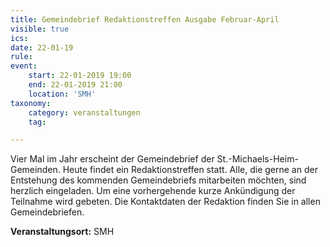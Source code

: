 ```yaml
---
title: Gemeindebrief Redaktionstreffen Ausgabe Februar-April
visible: true
ics: 
date: 22-01-19
rule: 
event:
	start: 22-01-2019 19:00
	end: 22-01-2019 21:00
	location: 'SMH'
taxonomy:
	category: veranstaltungen
	tag: 

---
```

Vier Mal im Jahr erscheint der Gemeindebrief der St.-Michaels-Heim-Gemeinden. Heute findet ein Redaktionstreffen statt. Alle, die gerne an der Entstehung des kommenden Gemeindebriefs mitarbeiten möchten, sind herzlich eingeladen. Um eine vorhergehende kurze Ankündigung der Teilnahme wird gebeten. Die Kontaktdaten der Redaktion finden Sie in allen Gemeindebriefen.


**Veranstaltungsort:** SMH

